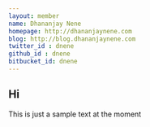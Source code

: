```yaml
---
layout: member
name: Dhananjay Nene
homepage: http://dhananjaynene.com
blog: http://blog.dhananjaynene.com
twitter_id : dnene
github_id : dnene
bitbucket_id: dnene
---
```


## Hi

This is just a sample text at the moment
